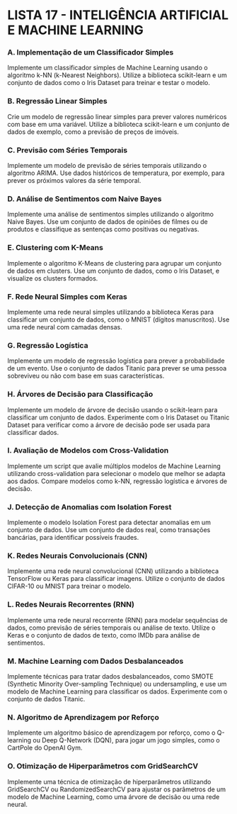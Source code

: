 # LISTA 17 - INTELIGÊNCIA ARTIFICIAL E MACHINE LEARNING

### A. Implementação de um Classificador Simples
Implemente um classificador simples de Machine Learning usando o algoritmo k-NN (k-Nearest Neighbors). Utilize a biblioteca scikit-learn e um conjunto de dados como o Iris Dataset para treinar e testar o modelo.

### B. Regressão Linear Simples
Crie um modelo de regressão linear simples para prever valores numéricos com base em uma variável. Utilize a biblioteca scikit-learn e um conjunto de dados de exemplo, como a previsão de preços de imóveis.

### C. Previsão com Séries Temporais
Implemente um modelo de previsão de séries temporais utilizando o algoritmo ARIMA. Use dados históricos de temperatura, por exemplo, para prever os próximos valores da série temporal.

### D. Análise de Sentimentos com Naive Bayes
Implemente uma análise de sentimentos simples utilizando o algoritmo Naive Bayes. Use um conjunto de dados de opiniões de filmes ou de produtos e classifique as sentenças como positivas ou negativas.

### E. Clustering com K-Means
Implemente o algoritmo K-Means de clustering para agrupar um conjunto de dados em clusters. Use um conjunto de dados, como o Iris Dataset, e visualize os clusters formados.


### F. Rede Neural Simples com Keras
Implemente uma rede neural simples utilizando a biblioteca Keras para classificar um conjunto de dados, como o MNIST (dígitos manuscritos). Use uma rede neural com camadas densas.

### G. Regressão Logística
Implemente um modelo de regressão logística para prever a probabilidade de um evento. Use o conjunto de dados Titanic para prever se uma pessoa sobreviveu ou não com base em suas características.

### H. Árvores de Decisão para Classificação
Implemente um modelo de árvore de decisão usando o scikit-learn para classificar um conjunto de dados. Experimente com o Iris Dataset ou Titanic Dataset para verificar como a árvore de decisão pode ser usada para classificar dados.

### I. Avaliação de Modelos com Cross-Validation
Implemente um script que avalie múltiplos modelos de Machine Learning utilizando cross-validation para selecionar o modelo que melhor se adapta aos dados. Compare modelos como k-NN, regressão logística e árvores de decisão.

### J. Detecção de Anomalias com Isolation Forest
Implemente o modelo Isolation Forest para detectar anomalias em um conjunto de dados. Use um conjunto de dados real, como transações bancárias, para identificar possíveis fraudes.


### K. Redes Neurais Convolucionais (CNN)
Implemente uma rede neural convolucional (CNN) utilizando a biblioteca TensorFlow ou Keras para classificar imagens. Utilize o conjunto de dados CIFAR-10 ou MNIST para treinar o modelo.

### L. Redes Neurais Recorrentes (RNN)
Implemente uma rede neural recorrente (RNN) para modelar sequências de dados, como previsão de séries temporais ou análise de texto. Utilize o Keras e o conjunto de dados de texto, como IMDb para análise de sentimentos.

### M. Machine Learning com Dados Desbalanceados
Implemente técnicas para tratar dados desbalanceados, como SMOTE (Synthetic Minority Over-sampling Technique) ou undersampling, e use um modelo de Machine Learning para classificar os dados. Experimente com o conjunto de dados Titanic.

### N. Algoritmo de Aprendizagem por Reforço
Implemente um algoritmo básico de aprendizagem por reforço, como o Q-learning ou Deep Q-Network (DQN), para jogar um jogo simples, como o CartPole do OpenAI Gym.

### O. Otimização de Hiperparâmetros com GridSearchCV
Implemente uma técnica de otimização de hiperparâmetros utilizando GridSearchCV ou RandomizedSearchCV para ajustar os parâmetros de um modelo de Machine Learning, como uma árvore de decisão ou uma rede neural.